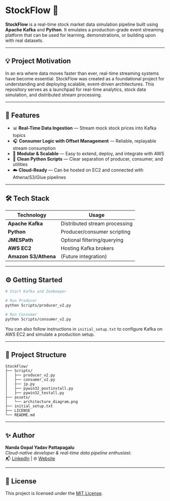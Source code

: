 # StockFlow 🚀


**StockFlow** is a real-time stock market data simulation pipeline built using **Apache Kafka** and **Python**. It emulates a production-grade event streaming platform that can be used for learning, demonstrations, or building upon with real datasets.

---

## 💡 Project Motivation

In an era where data moves faster than ever, real-time streaming systems have become essential. StockFlow was created as a foundational project for understanding and deploying scalable, event-driven architectures. This repository serves as a launchpad for real-time analytics, stock data simulation, and distributed stream processing.

---

## 🔧 Features

- 📊 **Real-Time Data Ingestion** — Stream mock stock prices into Kafka topics
- 🎧 **Consumer Logic with Offset Management** — Reliable, replayable stream consumption
- 🧱 **Modular & Scalable** — Easy to extend, deploy, and integrate with AWS
- 📜 **Clean Python Scripts** — Clear separation of producer, consumer, and utilities
- ☁️ **Cloud-Ready** — Can be hosted on EC2 and connected with Athena/S3/Glue pipelines

---

## 🛠️ Tech Stack

| Technology    | Usage                         |
|---------------|-------------------------------|
| **Apache Kafka** | Distributed stream processing |
| **Python**       | Producer/consumer scripting   |
| **JMESPath**     | Optional filtering/querying   |
| **AWS EC2**      | Hosting Kafka brokers         |
| **Amazon S3/Athena** | (Future integration)      |

---

## ⚙️ Getting Started

```bash
# Start Kafka and Zookeeper

# Run Producer
python Scripts/producer_v2.py

# Run Consumer
python Scripts/consumer_v2.py
```

You can also follow instructions in `initial_setup.txt` to configure Kafka on AWS EC2 and simulate a production setup.

---

## 📁 Project Structure

```
StockFlow/
├── Scripts/
│   ├── producer_v2.py
│   ├── consumer_v2.py
│   ├── jp.py
│   ├── pywin32_postinstall.py
│   ├── pywin32_testall.py
├── assets/
│   └── architecture_diagram.png
├── initial_setup.txt
├── LICENSE
└── README.md
```

---

## ✨ Author

**Nanda Gopal Yadav Pattapagalu**  
*Cloud-native developer & real-time data pipeline enthusiast.*  
📬 [LinkedIn](https://www.linkedin.com/in/nanda-gopal-yadav-pattapagalu/) | 🌐 [Website](https://nandagopalyadav.github.io/#)

---

## 📄 License

This project is licensed under the [MIT License](LICENSE).

